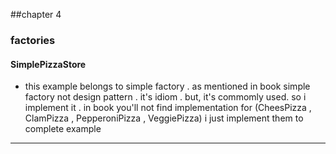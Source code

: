 ##chapter 4
### factories 
#### SimplePizzaStore
   * this example belongs to simple factory .
   as mentioned in book simple factory not design pattern . it's
   idiom . but, it's commomly used. so i implement it .
   in book you'll not find implementation for 
   (CheesPizza , ClamPizza , PepperoniPizza , VeggiePizza)
    i just implement them to complete example
 
 
 --------------------------------------------------------------
   